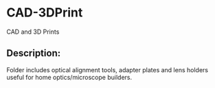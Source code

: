 # CAD-3DPrint
CAD and 3D Prints 

## Description:
Folder includes optical alignment tools, adapter plates and lens holders useful for home optics/microscope builders. 
